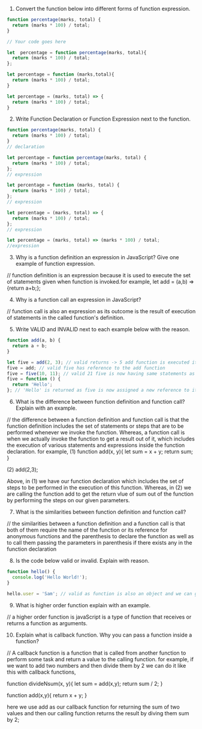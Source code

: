 1. Convert the function below into different forms of function expression.

```js
function percentage(marks, total) {
  return (marks * 100) / total;
}

// Your code goes here

let  percentage = function percentage(marks, total){
  return (marks * 100) / total;
};

let percentage = function (marks,total){
  return (marks * 100) / total;
}

let percentage = (marks, total) => {
  return (marks * 100) / total;
}
```

2. Write Function Declaration or Function Expression next to the function.

```js
function percentage(marks, total) {
  return (marks * 100) / total;
}
// declaration
```

```js
let percentage = function percentage(marks, total) {
  return (marks * 100) / total;
};
// expression
```

```js
let percentage = function (marks, total) {
  return (marks * 100) / total;
};
// expression
```

```js
let percentage = (marks, total) => {
  return (marks * 100) / total;
};
// expression
```

```js
let percentage = (marks, total) => (marks * 100) / total;
//expression
```

3. Why is a function definition an expression in JavaScript? Give one example of function expression.

// function definition is an expression because it is used to execute the set of statements given when function is invoked.for example, let add = (a,b) => {return a+b;};

4. Why is a function call an expression in JavaScript?

// function call is also an expression as its outcome is the result of execution of statements in the called function's definition. 

5. Write VALID and INVALID next to each example below with the reason.

```js
function add(a, b) {
  return a + b;
}

let five = add(2, 3); // valid returns -> 5 add function is executed it returns five and then its return value is assigned to the variable five.
five = add; // valid five has reference to the add function
five = five(10, 11); // valid 21 five is now having same statements as in add so it return the added value of both the parameters
five = function () {
  return 'Hello';
}; // 'Hello' is returned as five is now assigned a new reference to its anonymous function in the above expression
```

6. What is the difference between function definition and function call? Explain with an example.

// the difference between a function definition and function call is that the function definition includes the set of statements or steps that are to be performed whenever we invoke the function. Whereas, a function call is when we actually invoke the function to get a result out of it, which includes the execution of various statements and expressions inside the function declaration.
for example,
(1)
function add(x, y){
	let sum = x + y;
	return sum;
}

(2)
add(2,3);

Above, in (1) we have our function declaration which includes the set of steps to be performed in the execution of this function. Whereas, in (2) we are calling the function add to get the return vlue of sum out of the function by performing the steps on our given parameters.

7. What is the similarities between function definition and function call?

// the similarities between a function definition and a function call is that both of them require the name of the function or its reference for anonymous functions and the parenthesis to declare the function as well as to call them passing the parameters in parenthesis if there exists any in the function declaration

8. Is the code below valid or invalid. Explain with reason.

```js
function hello() {
  console.log('Hello World!');
}

hello.user = 'Sam'; // valid as function is also an object and we can give it a key-value pair.
```

9. What is higher order function explain with an example.

// a higher order function is javaScript is a type of function that receives or returns a function as arguments.

10. Explain what is callback function. Why you can pass a function inside a function?

// A callback function is  a function that is called from another function to perform some task and return a value to the calling function. for example, if we want to add two numbers and then divide them by 2 we can do it like this with callback functions,

function divideNsum(x, y){
	let sum = add(x,y);
	return sum / 2;
}

function add(x,y){
	return x + y;
}

here we use add as our callback function for returning the sum of two values and then our calling function returns the result by diving them sum by 2;
